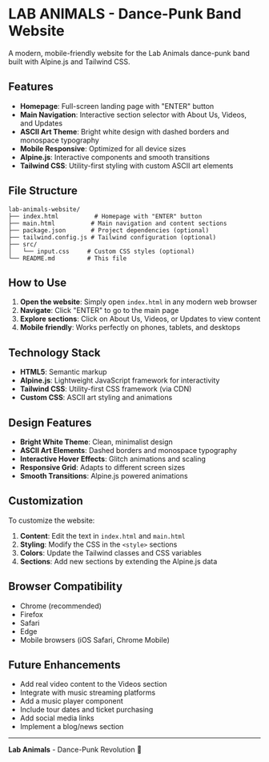 # LAB ANIMALS - Dance-Punk Band Website

A modern, mobile-friendly website for the Lab Animals dance-punk band built with Alpine.js and Tailwind CSS.

## Features

- **Homepage**: Full-screen landing page with "ENTER" button
- **Main Navigation**: Interactive section selector with About Us, Videos, and Updates
- **ASCII Art Theme**: Bright white design with dashed borders and monospace typography
- **Mobile Responsive**: Optimized for all device sizes
- **Alpine.js**: Interactive components and smooth transitions
- **Tailwind CSS**: Utility-first styling with custom ASCII art elements

## File Structure

```
lab-animals-website/
├── index.html          # Homepage with "ENTER" button
├── main.html          # Main navigation and content sections
├── package.json       # Project dependencies (optional)
├── tailwind.config.js # Tailwind configuration (optional)
├── src/
│   └── input.css     # Custom CSS styles (optional)
└── README.md         # This file
```

## How to Use

1. **Open the website**: Simply open `index.html` in any modern web browser
2. **Navigate**: Click "ENTER" to go to the main page
3. **Explore sections**: Click on About Us, Videos, or Updates to view content
4. **Mobile friendly**: Works perfectly on phones, tablets, and desktops

## Technology Stack

- **HTML5**: Semantic markup
- **Alpine.js**: Lightweight JavaScript framework for interactivity
- **Tailwind CSS**: Utility-first CSS framework (via CDN)
- **Custom CSS**: ASCII art styling and animations

## Design Features

- **Bright White Theme**: Clean, minimalist design
- **ASCII Art Elements**: Dashed borders and monospace typography
- **Interactive Hover Effects**: Glitch animations and scaling
- **Responsive Grid**: Adapts to different screen sizes
- **Smooth Transitions**: Alpine.js powered animations

## Customization

To customize the website:

1. **Content**: Edit the text in `index.html` and `main.html`
2. **Styling**: Modify the CSS in the `<style>` sections
3. **Colors**: Update the Tailwind classes and CSS variables
4. **Sections**: Add new sections by extending the Alpine.js data

## Browser Compatibility

- Chrome (recommended)
- Firefox
- Safari
- Edge
- Mobile browsers (iOS Safari, Chrome Mobile)

## Future Enhancements

- Add real video content to the Videos section
- Integrate with music streaming platforms
- Add a music player component
- Include tour dates and ticket purchasing
- Add social media links
- Implement a blog/news section

---

**Lab Animals** - Dance-Punk Revolution 🎸 